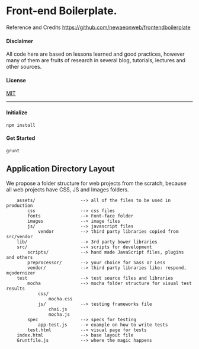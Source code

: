 Front-end Boilerplate. 
=====================
Reference and Credits
https://github.com/newaeonweb/frontendboilerplate

####  Disclaimer
All code here are based on lessons learned and good practices, however many of them are fruits of research in several blog, tutorials, lectures and other sources.

#### License
[MIT]()

---

#### Initialize
```
npm install

```

#### Get Started
```
grunt

```

## Application Directory Layout
We propose a folder structure for web projects from the scratch, because all web projects have CSS, JS and Images folders.

```
	assets/					--> all of the files to be used in production
		css					--> css files
		fonts				--> Font-face folder
		images				--> image files
		js/					--> javascript files
			vendor 			--> third party libraries copied from src/vendor
	lib/					--> 3rd party bower libraries
	src/					--> scripts for development
		scripts/			--> hand made JavaScript files, plugins and others
		preprocessor/		--> your choice for Sass or Less
		vendor/				--> third party libraries like: respond, mçodernizer
	test					--> test source files and libraries
		mocha				--> mocha folder structure for visual test results
			css/			
				mocha.css
			js/				--> testing frameworks file
				chai.js
				mocha.js
		spec				--> specs for testing
			app-test.js		--> example on how to write tests
		test.html			--> visual page for tests
	index.html				--> base layout file
	Gruntfile.js			--> where the magic happens
```



